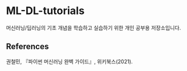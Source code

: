 # ML-DL-tutorials

머신러닝/딥러닝의 기초 개념을 학습하고 실습하기 위한 개인 공부용 저장소입니다.

## References

권철민, 『파이썬 머신러닝 완벽 가이드』, 위키북스(2021).
